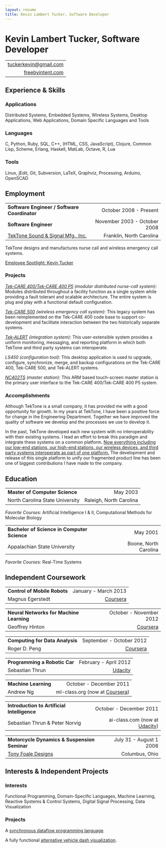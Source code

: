 ```yaml
---
layout: resume
title: Kevin Lambert Tucker, Software Developer
---
```


# Kevin Lambert Tucker, Software Developer

|                                                                 |
|----------------------------------------------------------------:|
| [tuckerkevin@gmail.com <i class="fa fa-envelope-o"></i>][gmail] |
| [freebyintent.com <i class="fa fa-globe"></i>][freebyintent]    |

## <i class="fa fa-check-square-o"></i> Experience & Skills

### Applications
Distributed Systems, Embedded Systems, Wireless Systems, Desktop Applications, Web Applications, Domain Specific Languages and Tools

### Languages
C, Python, Ruby, SQL, C++, (HTML, CSS, JavaScript), Clojure, Common Lisp, Scheme, Erlang, Haskell, MatLab, Octave, R, Lua

### Tools
Linux, jEdit, Git, Subversion, LaTeX, Graphviz, Processing, Arduino, OpenSCAD

## <i class="fa fa-briefcase"></i> Employment

|                                              |                              |
|----------------------------------------------|-----------------------------:|
| **Software Engineer / Software Coordinator** | October 2008 - Present       |
| **Software Engineer**                        | November 2003 - October 2008 |
| [TekTone Sound & Signal Mfg., Inc.][tektone] | Franklin, North Carolina     |

TekTone designs and manufactures nurse call and wireless emergency call systems.

[Employee Spotlight: Kevin Tucker][spotlight]

### Projects
[*Tek-CARE 400/Tek-CARE 400 P5*][tekcare400] *(modular distributed nurse-call system):* Modules distributed throughout a facility function as a single system while providing a fault tolerant and scalable architecture. The entire system is plug and play with a functional default configuration.

[*Tek-CARE 500*][tekcare500] *(wireless emergency call system):* This legacy system has been reimplemented on the Tek-CARE 400 code base to support co-development and facilitate interaction between the two historically separate systems.

[*Tek-ALERT*][tekalert] *(integration system):* This user-extensible system provides a uniform monitoring, messaging, and reporting platform in which both TekTone and third party systems can interoperate.

*LS450* *(configuration tool):* This desktop application is used to upgrade, configure, synchronize, merge, and backup configurations on the Tek-CARE 400, Tek-CARE 500, and Tek-ALERT systems.

[*NC402TS*][nc402ts] *(master station):* This ARM based touch-screen master station is the primary user interface to the Tek-CARE 400/Tek-CARE 400 P5 system.

### Accomplishments

Although TekTone is a small company, it has provided me with a good opportunity for growth. In my years at TekTone, I have been a positive force for change in the Engineering Department. Together we have improved the quality of software we develop and the processes we use to develop it.

In the past, TekTone developed each new system with no interoperability with their existing systems. I lead an effort to break this paradigm and integrate these systems on a common platform. [Now everything including our low-end stations, our high-end stations, our wireless devices, and third party systems interoperate as part of one platform.][tekcare] The development and release of this single platform to unify our fragmented product line has been one of biggest contributions I have made to the company.

## <i class="fa fa-graduation-cap"></i> Education

|                                             |                         |
|---------------------------------------------|------------------------:|
| **Master of Computer Science**              | May 2003                |
| North Carolina State University             | Raleigh, North Carolina |

*Favorite Courses:* Artificial Intelligence I & II, Computational Methods for Molecular Biology

|                                             |                         |
|---------------------------------------------|------------------------:|
| **Bachelor of Science in Computer Science** | May 2001                |
| Appalachian State University                | Boone, North Carolina   |

*Favorite Courses:* Real-Time Systems

## <i class="fa fa-book"></i> Independent Coursework

|                                              |                                            |
|----------------------------------------------|-------------------------------------------:|
| **Control of Mobile Robots**                 | January - March 2013                       |
| Magnus Egerstedt                             | [Coursera][coursera]                       |

|                                              |                                            |
|----------------------------------------------|-------------------------------------------:|
| **Neural Networks for Machine Learning**     | October - November 2012                    |
| Geoffrey Hinton                              | [Coursera][coursera]                       |

|                                              |                                            |
|----------------------------------------------|-------------------------------------------:|
| **Computing for Data Analysis**              | September - October 2012                   |
| Roger D. Peng                                | [Coursera][coursera]                       |

|                                              |                                            |
|----------------------------------------------|-------------------------------------------:|
| **Programming a Robotic Car**                | February - April 2012                      |
| Sebastian Thrun                              | [Udacity][udacity]                         |

|                                              |                                            |
|----------------------------------------------|-------------------------------------------:|
| **Machine Learning**                         | October - December 2011                    |
| Andrew Ng                                    | ml-class.org (now at [Coursera][coursera]) |

|                                              |                                            |
|----------------------------------------------|-------------------------------------------:|
| **Introduction to Artificial Intelligence**  | October - December 2011                    |
| Sebastian Thrun & Peter Norvig               | ai-class.com (now at [Udacity][udacity])   |

|                                              |                                            |
|----------------------------------------------|-------------------------------------------:|
| **Motorcycle Dynamics & Suspension Seminar** | July 31 - August 1 2006                    |
| [Tony Foale Designs][tonyfoale]              | Columbus, Ohio                             |


## <i class="fa fa-heart"></i> Interests & Independent Projects

### Interests
Functional Programming, Domain-Specific Languages, Machine Learning, Reactive Systems & Control Systems, Digital Signal Processing, Data Visualization

### Projects

A [synchronous dataflow programming language][dataflow].

A fully functional [alternative vehicle dash visualization][dash].

[gmail]:        mailto://tuckerkevin@gmail.com

[freebyintent]: http://freebyintent.com
[dataflow]:     /posts/dataflow
[dash]:         /posts/dash

[tektone]:      http://www.tektone.com
[spotlight]:    http://tektone.com/tektalk102.htm#article2
[tekcare400]:   http://tektone.com/tekcare400.htm
[tekcare500]:   http://tektone.com/tekcare500.htm
[tekalert]:     http://tektone.com/blog/archives/1392
[nc402ts]:      http://tektone.com/blog/archives/1380
[tekcare]:      http://tektone.com/blog/archives/660

[coursera]:     http://coursera.org
[udacity]:      http://udacity.com
[tonyfoale]:    http://www.tonyfoale.com

